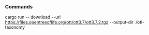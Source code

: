 ### Commands

cargo run -- download --url https://files.opentreeoflife.org/ott/ott3.7/ott3.7.2.tgz --output-dir ./otl-taxonomy